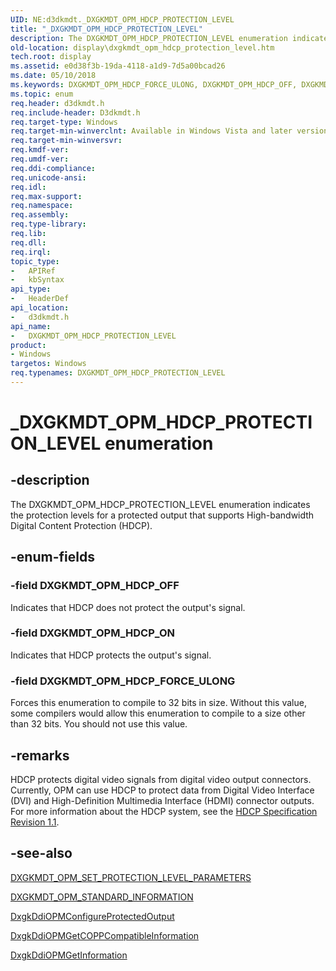 ```yaml
---
UID: NE:d3dkmdt._DXGKMDT_OPM_HDCP_PROTECTION_LEVEL
title: "_DXGKMDT_OPM_HDCP_PROTECTION_LEVEL"
description: The DXGKMDT_OPM_HDCP_PROTECTION_LEVEL enumeration indicates the protection levels for a protected output that supports High-bandwidth Digital Content Protection (HDCP).
old-location: display\dxgkmdt_opm_hdcp_protection_level.htm
tech.root: display
ms.assetid: e0d38f3b-19da-4118-a1d9-7d5a00bcad26
ms.date: 05/10/2018
ms.keywords: DXGKMDT_OPM_HDCP_FORCE_ULONG, DXGKMDT_OPM_HDCP_OFF, DXGKMDT_OPM_HDCP_ON, DXGKMDT_OPM_HDCP_PROTECTION_LEVEL, DXGKMDT_OPM_HDCP_PROTECTION_LEVEL enumeration [Display Devices], DmEnums_5df35ab3-a367-45c3-b03c-12b3d733f244.xml, _DXGKMDT_OPM_HDCP_PROTECTION_LEVEL, d3dkmdt/DXGKMDT_OPM_HDCP_FORCE_ULONG, d3dkmdt/DXGKMDT_OPM_HDCP_OFF, d3dkmdt/DXGKMDT_OPM_HDCP_ON, d3dkmdt/DXGKMDT_OPM_HDCP_PROTECTION_LEVEL, display.dxgkmdt_opm_hdcp_protection_level
ms.topic: enum
req.header: d3dkmdt.h
req.include-header: D3dkmdt.h
req.target-type: Windows
req.target-min-winverclnt: Available in Windows Vista and later versions of the Windows operating systems.
req.target-min-winversvr: 
req.kmdf-ver: 
req.umdf-ver: 
req.ddi-compliance: 
req.unicode-ansi: 
req.idl: 
req.max-support: 
req.namespace: 
req.assembly: 
req.type-library: 
req.lib: 
req.dll: 
req.irql: 
topic_type:
-	APIRef
-	kbSyntax
api_type:
-	HeaderDef
api_location:
-	d3dkmdt.h
api_name:
-	DXGKMDT_OPM_HDCP_PROTECTION_LEVEL
product:
- Windows
targetos: Windows
req.typenames: DXGKMDT_OPM_HDCP_PROTECTION_LEVEL
---
```


# _DXGKMDT_OPM_HDCP_PROTECTION_LEVEL enumeration


## -description


The DXGKMDT_OPM_HDCP_PROTECTION_LEVEL enumeration indicates the protection levels for a protected output that supports High-bandwidth Digital Content Protection (HDCP). 


## -enum-fields




### -field DXGKMDT_OPM_HDCP_OFF

Indicates that HDCP does not protect the output's signal. 


### -field DXGKMDT_OPM_HDCP_ON

Indicates that HDCP protects the output's signal. 


### -field DXGKMDT_OPM_HDCP_FORCE_ULONG

Forces this enumeration to compile to 32 bits in size. Without this value, some compilers would allow this enumeration to compile to a size other than 32 bits. You should not use this value.


## -remarks



HDCP protects digital video signals from digital video output connectors. Currently, OPM can use HDCP to protect data from Digital Video Interface (DVI) and High-Definition Multimedia Interface (HDMI) connector outputs. For more information about the HDCP system, see the <a href="https://go.microsoft.com/fwlink/p/?linkid=38728">HDCP Specification Revision 1.1</a>.




## -see-also




<a href="https://msdn.microsoft.com/library/windows/hardware/ff560921">DXGKMDT_OPM_SET_PROTECTION_LEVEL_PARAMETERS</a>



<a href="https://msdn.microsoft.com/library/windows/hardware/ff560925">DXGKMDT_OPM_STANDARD_INFORMATION</a>



<a href="https://msdn.microsoft.com/a7829587-c1e7-43ec-a0bb-92bca94b7c3d">DxgkDdiOPMConfigureProtectedOutput</a>



<a href="https://msdn.microsoft.com/9f15df1e-bdf5-4634-97f1-78515664b594">DxgkDdiOPMGetCOPPCompatibleInformation</a>



<a href="https://msdn.microsoft.com/3d6559e5-776e-4fc0-b99a-8818cbcc289d">DxgkDdiOPMGetInformation</a>
 

 


